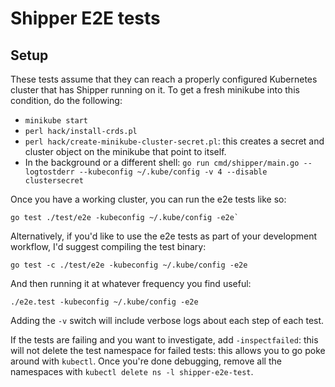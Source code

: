 # Shipper E2E tests

## Setup

These tests assume that they can reach a properly configured Kubernetes cluster
that has Shipper running on it. To get a fresh minikube into this condition, do
the following:

* `minikube start`
* `perl hack/install-crds.pl`
* `perl hack/create-minikube-cluster-secret.pl`: this creates a secret and cluster object on the minikube that point to itself.
* In the background or a different shell: `go run cmd/shipper/main.go --logtostderr --kubeconfig ~/.kube/config -v 4 --disable clustersecret`

Once you have a working cluster, you can run the e2e tests like so:

```
go test ./test/e2e -kubeconfig ~/.kube/config -e2e`
```

Alternatively, if you'd like to use the e2e tests as part of your development
workflow, I'd suggest compiling the test binary:

```
go test -c ./test/e2e -kubeconfig ~/.kube/config -e2e
```

And then running it at whatever frequency you find useful:

```
./e2e.test -kubeconfig ~/.kube/config -e2e
```

Adding the `-v` switch will include verbose logs about each step of each test.

If the tests are failing and you want to investigate, add `-inspectfailed`:
this will not delete the test namespace for failed tests: this allows you to go
poke around with `kubectl`. Once you're done debugging, remove all the
namespaces with `kubectl delete ns -l shipper-e2e-test`.
